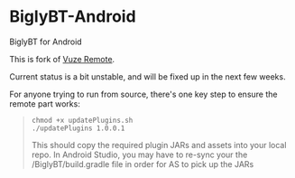 # BiglyBT-Android
BiglyBT for Android

This is fork of [Vuze Remote](https://svn.vuze.com/public/android/remote/trunk/VuzeRemoteProject/).

Current status is a bit unstable, and will be fixed up in the next few weeks.

For anyone trying to run from source, there's one key step to ensure the remote part works:
   
>   ```
>   chmod +x updatePlugins.sh
>   ./updatePlugins 1.0.0.1
>   ```
>  
>   This should copy the required plugin JARs and assets into your local repo.  In Android Studio, you may have to re-sync your the /BiglyBT/build.gradle file in order for AS to pick up the JARs
